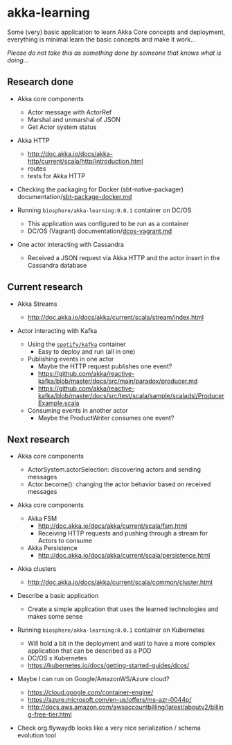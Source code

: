 # akka-learning
Some (very) basic application to learn Akka Core concepts and deployment, everything is minimal learn the basic concepts and make it work...

*Please do not take this as something done by someone that knows what is doing...*

## Research done
* Akka core components
    * Actor message with ActorRef 
    * Marshal and unmarshal of JSON
    * Get Actor system status
* Akka HTTP
    * http://doc.akka.io/docs/akka-http/current/scala/http/introduction.html
    * routes
    * tests for Akka HTTP
    
* Checking the packaging for Docker (sbt-native-packager) documentation/[sbt-package-docker.md](documentation/sbt-package-docker.md)

* Running `biosphere/akka-learning:0.0.1` container on DC/OS 
    * This application was configured to be run as a container
    * DC/OS (Vagrant) documentation/[dcos-vagrant.md](documentation/dcos-vagrant.md)
 
* One actor interacting with Cassandra
    * Received a JSON request via Akka HTTP and the actor insert in the Cassandra database

## Current research
* Akka Streams
    * http://doc.akka.io/docs/akka/current/scala/stream/index.html

* Actor interacting with Kafka
    * Using the [`spotify/kafka`](https://hub.docker.com/r/spotify/kafka) container
        * Easy to deploy and run (all in one)
    * Publishing events in one actor
        * Maybe the HTTP request publishes one event?
        * https://github.com/akka/reactive-kafka/blob/master/docs/src/main/paradox/producer.md
        * https://github.com/akka/reactive-kafka/blob/master/docs/src/test/scala/sample/scaladsl/ProducerExample.scala
    * Consuming events in another actor
        * Maybe the ProductWriter consumes one event?

## Next research
* Akka core components
    * ActorSystem.actorSelection: discovering actors and sending messages
    * Actor.become(): changing the actor behavior based on received messages

* Akka core components
    * Akka FSM
        * http://doc.akka.io/docs/akka/current/scala/fsm.html
        * Receiving HTTP requests and pushing through a stream for Actors to consume  
    * Akka Persistence
        * http://doc.akka.io/docs/akka/current/scala/persistence.html

* Akka clusters
    * http://doc.akka.io/docs/akka/current/scala/common/cluster.html

* Describe a basic application
    * Create a simple application that uses the learned technologies and makes some sense

* Running `biosphere/akka-learning:0.0.1` container on Kubernetes
    * Will hold a bit in the deployment and wati to have a more complex application that can be described as a POD
    * DC/OS x Kubernetes
	* https://kubernetes.io/docs/getting-started-guides/dcos/

* Maybe I can run on Google/AmazonWS/Azure cloud?
    * https://cloud.google.com/container-engine/
    * https://azure.microsoft.com/en-us/offers/ms-azr-0044p/
    * http://docs.aws.amazon.com/awsaccountbilling/latest/aboutv2/billing-free-tier.html

* Check org.flywaydb looks like a very nice serialization / schema evolution tool 